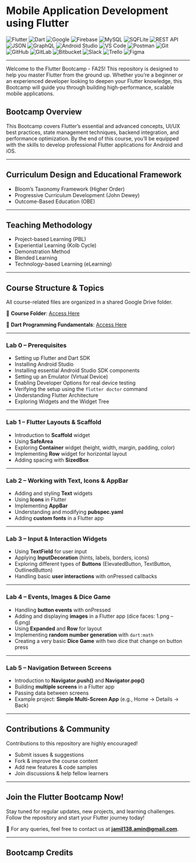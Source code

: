# Mobile Application Development using Flutter

![Flutter](https://img.shields.io/badge/Flutter-%2302569B.svg?style=for-the-badge&logo=flutter&logoColor=white)
![Dart](https://img.shields.io/badge/Dart-%230175C2.svg?style=for-the-badge&logo=dart&logoColor=white)
![Google](https://img.shields.io/badge/Google-%234285F4.svg?style=for-the-badge&logo=google&logoColor=white)
![Firebase](https://img.shields.io/badge/Firebase-%23FFCA28.svg?style=for-the-badge&logo=firebase&logoColor=black)
![MySQL](https://img.shields.io/badge/MySQL-%2300f.svg?style=for-the-badge&logo=mysql&logoColor=white)
![SQFLite](https://img.shields.io/badge/SQFLite-%230075C2.svg?style=for-the-badge&logo=sqlite&logoColor=white)
![REST API](https://img.shields.io/badge/REST%20API-%23007ACC.svg?style=for-the-badge&logo=fastapi&logoColor=white)
![JSON](https://img.shields.io/badge/JSON-%23FF4B4B.svg?style=for-the-badge&logo=json&logoColor=white)
![GraphQL](https://img.shields.io/badge/GraphQL-E10098.svg?style=for-the-badge&logo=graphql&logoColor=white)
![Android Studio](https://img.shields.io/badge/Android%20Studio-%233DDC84.svg?style=for-the-badge&logo=android-studio&logoColor=white)
![VS Code](https://img.shields.io/badge/VS%20Code-%23007ACC.svg?style=for-the-badge&logo=visual-studio-code&logoColor=white)
![Postman](https://img.shields.io/badge/Postman-%23FF6C37.svg?style=for-the-badge&logo=postman&logoColor=white)
![Git](https://img.shields.io/badge/Git-%23F05033.svg?style=for-the-badge&logo=git&logoColor=white)
![GitHub](https://img.shields.io/badge/GitHub-%23181717.svg?style=for-the-badge&logo=github&logoColor=white)
![GitLab](https://img.shields.io/badge/GitLab-%23FC6D26.svg?style=for-the-badge&logo=gitlab&logoColor=white)
![Bitbucket](https://img.shields.io/badge/Bitbucket-%230052CC.svg?style=for-the-badge&logo=bitbucket&logoColor=white)
![Slack](https://img.shields.io/badge/Slack-4A154B.svg?style=for-the-badge&logo=slack&logoColor=white)
![Trello](https://img.shields.io/badge/Trello-%23026AA7.svg?style=for-the-badge&logo=trello&logoColor=white)
![Figma](https://img.shields.io/badge/Figma-%23F24E1E.svg?style=for-the-badge&logo=figma&logoColor=white)

---

Welcome to the Flutter Bootcamp - FA25! This repository is designed to help you master Flutter from the ground up. Whether you’re a beginner or an experienced developer looking to deepen your Flutter knowledge, this Bootcamp will guide you through building high-performance, scalable mobile applications.

## Bootcamp Overview

This Bootcamp covers Flutter’s essential and advanced concepts, UI/UX best practices, state management techniques, backend integration, and performance optimization. By the end of this course, you’ll be equipped with the skills to develop professional Flutter applications for Android and iOS.

---

## Curriculum Design and Educational Framework

- Bloom’s Taxonomy Framework (Higher Order)
- Progressive Curriculum Development (John Dewey)
- Outcome-Based Education (OBE)

---

## Teaching Methodology

- Project-based Learning (PBL)
- Experiential Learning (Kolb Cycle)
- Demonstration Method
- Blended Learning
- Technology-based Learning (eLearning)

---

## Course Structure & Topics

All course-related files are organized in a shared Google Drive folder.

📂 **Course Folder**: [Access Here](https://drive.google.com/drive/folders/1Dh_8E08ztEt1ZruDUkcmFK1vtc7gP8fU?usp=sharing)

📂 **Dart Programming Fundamentals**: [Access Here](https://github.com/Jamil226/Dart)

---

### Lab 0 – Prerequisites

- Setting up Flutter and Dart SDK
- Installing Android Studio
- Installing essential Android Studio SDK components
- Setting up an Emulator (Virtual Device)
- Enabling Developer Options for real device testing
- Verifying the setup using the `flutter doctor` command
- Understanding Flutter Architecture
- Exploring Widgets and the Widget Tree

---

### Lab 1 – Flutter Layouts & Scaffold

- Introduction to **Scaffold** widget
- Using **SafeArea**
- Exploring **Container** widget (height, width, margin, padding, color)
- Implementing **Row** widget for horizontal layout
- Adding spacing with **SizedBox**

---

### Lab 2 – Working with Text, Icons & AppBar

- Adding and styling **Text** widgets
- Using **Icons** in Flutter
- Implementing **AppBar**
- Understanding and modifying **pubspec.yaml**
- Adding **custom fonts** in a Flutter app

---

### Lab 3 – Input & Interaction Widgets

- Using **TextField** for user input
- Applying **InputDecoration** (hints, labels, borders, icons)
- Exploring different types of **Buttons** (ElevatedButton, TextButton, OutlinedButton)
- Handling basic **user interactions** with onPressed callbacks

---

### Lab 4 – Events, Images & Dice Game

- Handling **button events** with onPressed
- Adding and displaying **images** in a Flutter app (dice faces: 1.png – 6.png)
- Using **Expanded** and **Row** for layout
- Implementing **random number generation** with `dart:math`
- Creating a very basic **Dice Game** with two dice that change on button press

---

### Lab 5 – Navigation Between Screens

- Introduction to **Navigator.push()** and **Navigator.pop()**
- Building **multiple screens** in a Flutter app
- Passing data between screens
- Example project: **Simple Multi-Screen App** (e.g., Home → Details → Back)

---

## Contributions & Community

Contributions to this repository are highly encouraged!

- Submit issues & suggestions
- Fork & improve the course content
- Add new features & code samples
- Join discussions & help fellow learners

---

## Join the Flutter Bootcamp Now!

Stay tuned for regular updates, new projects, and learning challenges. Follow the repository and start your Flutter journey today!

📧 For any queries, feel free to contact us at **jamil138.amin@gmail.com**.

---

## Bootcamp Credits
